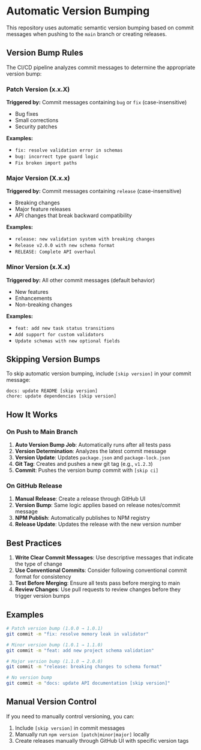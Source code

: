 # Automatic Version Bumping

This repository uses automatic semantic version bumping based on commit messages when pushing to the `main` branch or creating releases.

## Version Bump Rules

The CI/CD pipeline analyzes commit messages to determine the appropriate version bump:

### Patch Version (x.x.X)
**Triggered by:** Commit messages containing `bug` or `fix` (case-insensitive)
- Bug fixes
- Small corrections
- Security patches

**Examples:**
- `fix: resolve validation error in schemas`
- `bug: incorrect type guard logic`
- `Fix broken import paths`

### Major Version (X.x.x)
**Triggered by:** Commit messages containing `release` (case-insensitive)
- Breaking changes
- Major feature releases
- API changes that break backward compatibility

**Examples:**
- `release: new validation system with breaking changes`
- `Release v2.0.0 with new schema format`
- `RELEASE: Complete API overhaul`

### Minor Version (x.X.x)
**Triggered by:** All other commit messages (default behavior)
- New features
- Enhancements
- Non-breaking changes

**Examples:**
- `feat: add new task status transitions`
- `Add support for custom validators`
- `Update schemas with new optional fields`

## Skipping Version Bumps

To skip automatic version bumping, include `[skip version]` in your commit message:

```
docs: update README [skip version]
chore: update dependencies [skip version]
```

## How It Works

### On Push to Main Branch
1. **Auto Version Bump Job**: Automatically runs after all tests pass
2. **Version Determination**: Analyzes the latest commit message
3. **Version Update**: Updates `package.json` and `package-lock.json`
4. **Git Tag**: Creates and pushes a new git tag (e.g., `v1.2.3`)
5. **Commit**: Pushes the version bump commit with `[skip ci]`

### On GitHub Release
1. **Manual Release**: Create a release through GitHub UI
2. **Version Bump**: Same logic applies based on release notes/commit message
3. **NPM Publish**: Automatically publishes to NPM registry
4. **Release Update**: Updates the release with the new version number

## Best Practices

1. **Write Clear Commit Messages**: Use descriptive messages that indicate the type of change
2. **Use Conventional Commits**: Consider following conventional commit format for consistency
3. **Test Before Merging**: Ensure all tests pass before merging to main
4. **Review Changes**: Use pull requests to review changes before they trigger version bumps

## Examples

```bash
# Patch version bump (1.0.0 → 1.0.1)
git commit -m "fix: resolve memory leak in validator"

# Minor version bump (1.0.1 → 1.1.0)  
git commit -m "feat: add new project schema validation"

# Major version bump (1.1.0 → 2.0.0)
git commit -m "release: breaking changes to schema format"

# No version bump
git commit -m "docs: update API documentation [skip version]"
```

## Manual Version Control

If you need to manually control versioning, you can:

1. Include `[skip version]` in commit messages
2. Manually run `npm version [patch|minor|major]` locally
3. Create releases manually through GitHub UI with specific version tags